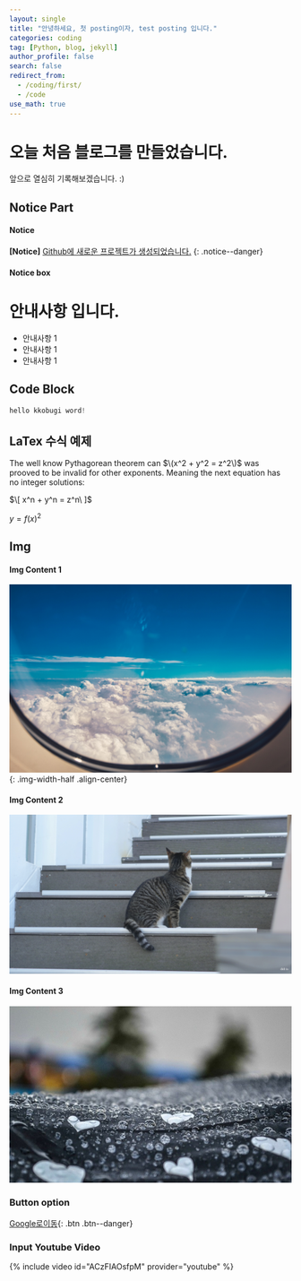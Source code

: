 ```yaml
---
layout: single 
title: "안녕하세요, 첫 posting이자, test posting 입니다."
categories: coding
tag: [Python, blog, jekyll]
author_profile: false
search: false
redirect_from:
  - /coding/first/ 
  - /code
use_math: true
---
```



# 오늘 처음 블로그를 만들었습니다.

앞으로 열심히 기록해보겠습니다. :) 


## Notice Part
#### Notice
**[Notice]** [Github에 새로운 프로젝트가 생성되었습니다.](https://github.com/Ki-Sung)
{: .notice--danger}
#### Notice box
<div class="notice--success">
<h1>안내사항 입니다.</h1>
<ul>
    <li>안내사항 1</li>
    <li>안내사항 1</li>
    <li>안내사항 1</li>
</ul>
</div>

## Code Block
```python
hello kkobugi word!
```

## LaTex 수식 예제 

The well know Pythagorean theorem can $\(x^2 + y^2 = z^2\)$ was
prooved to be invalid for other exponents.
Meaning the next equation has no integer solutions:

$\[ x^n + y^n = z^n\ ]$

$y= f(x)^2$

## Img
#### Img Content 1
![sky](/images/2023-02-12-first/sky.jpg){: .img-width-half .align-center}
#### Img Content 2
![cat2](/images/2023-02-12-first/cat2.jpg)
#### Img Content 3
![rain](/images/2023-02-12-first/rain.jpeg)

### Button option
[Google로이동](https://google.com){: .btn .btn--danger}

### Input Youtube Video
{% include video id="ACzFIAOsfpM" provider="youtube" %}
